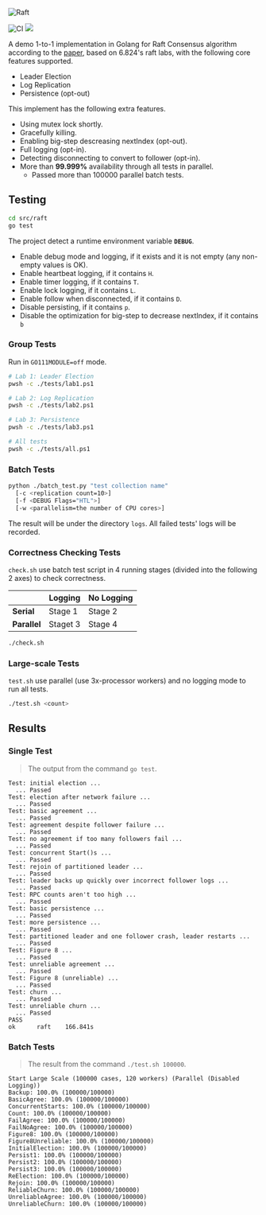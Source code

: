 ![Raft](https://socialify.git.ci/StardustDL/raft-impl/image?description=1&font=Bitter&forks=1&issues=1&language=1&owner=1&pulls=1&stargazers=1&theme=Light)

![CI](https://github.com/StardustDL/raft-impl/workflows/CI/badge.svg) ![](https://img.shields.io/github/license/StardustDL/raft-impl.svg)

A demo 1-to-1 implementation in Golang for Raft Consensus algorithm according to the [paper](https://raft.github.io/raft.pdf), based on 6.824's raft labs, with the following core features supported.

- Leader Election
- Log Replication
- Persistence (opt-out)

This implement has the following extra features.

- Using mutex lock shortly.
- Gracefully killing.
- Enabling big-step descreasing nextIndex (opt-out).
- Full logging (opt-in).
- Detecting disconnecting to convert to follower (opt-in).
- More than **99.999%** availability through all tests in parallel.
  - Passed more than 100000 parallel batch tests.

## Testing

```sh
cd src/raft
go test
```

The project detect a runtime environment variable **`DEBUG`**.

- Enable debug mode and logging, if it exists and it is not empty (any non-empty values is OK).
- Enable heartbeat logging, if it contains `H`.
- Enable timer logging, if it contains `T`.
- Enable lock logging, if it contains `L`.
- Enable follow when disconnected, if it contains `D`.
- Disable persisting, if it contains `p`.
- Disable the optimization for big-step to decrease nextIndex, if it contains `b`

### Group Tests

Run in `GO111MODULE=off` mode.

```sh
# Lab 1: Leader Election
pwsh -c ./tests/lab1.ps1

# Lab 2: Log Replication
pwsh -c ./tests/lab2.ps1

# Lab 3: Persistence
pwsh -c ./tests/lab3.ps1

# All tests
pwsh -c ./tests/all.ps1
```

### Batch Tests

```sh
python ./batch_test.py "test collection name"
  [-c <replication count=10>]
  [-f <DEBUG Flags="HTL">]
  [-w <parallelism=the number of CPU cores>]
```

The result will be under the directory `logs`. All failed tests' logs will be recorded.

### Correctness Checking Tests

`check.sh` use batch test script in 4 running stages (divided into the following 2 axes) to check correctness.

||**Logging**|**No Logging**|
|-|-|-|
|**Serial**|Stage 1|Stage 2|
|**Parallel**|Staget 3|Stage 4|

```sh
./check.sh
```

### Large-scale Tests

`test.sh` use parallel (use 3x-processor workers) and no logging mode to run all tests.

```sh
./test.sh <count>
```

## Results

### Single Test

> The output from the command `go test`.

```
Test: initial election ...
  ... Passed
Test: election after network failure ...
  ... Passed
Test: basic agreement ...
  ... Passed
Test: agreement despite follower failure ...
  ... Passed
Test: no agreement if too many followers fail ...
  ... Passed
Test: concurrent Start()s ...
  ... Passed
Test: rejoin of partitioned leader ...
  ... Passed
Test: leader backs up quickly over incorrect follower logs ...
  ... Passed
Test: RPC counts aren't too high ...
  ... Passed
Test: basic persistence ...
  ... Passed
Test: more persistence ...
  ... Passed
Test: partitioned leader and one follower crash, leader restarts ...
  ... Passed
Test: Figure 8 ...
  ... Passed
Test: unreliable agreement ...
  ... Passed
Test: Figure 8 (unreliable) ...
  ... Passed
Test: churn ...
  ... Passed
Test: unreliable churn ...
  ... Passed
PASS
ok      raft    166.841s
```

### Batch Tests

> The result from the command `./test.sh 100000`.

```
Start Large Scale (100000 cases, 120 workers) (Parallel (Disabled Logging))
Backup: 100.0% (100000/100000)
BasicAgree: 100.0% (100000/100000)
ConcurrentStarts: 100.0% (100000/100000)
Count: 100.0% (100000/100000)
FailAgree: 100.0% (100000/100000)
FailNoAgree: 100.0% (100000/100000)
Figure8: 100.0% (100000/100000)
Figure8Unreliable: 100.0% (100000/100000)
InitialElection: 100.0% (100000/100000)
Persist1: 100.0% (100000/100000)
Persist2: 100.0% (100000/100000)
Persist3: 100.0% (100000/100000)
ReElection: 100.0% (100000/100000)
Rejoin: 100.0% (100000/100000)
ReliableChurn: 100.0% (100000/100000)
UnreliableAgree: 100.0% (100000/100000)
UnreliableChurn: 100.0% (100000/100000)
```

